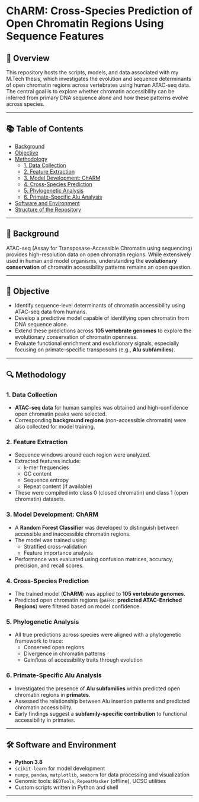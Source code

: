 # ChARM: Cross-Species Prediction of Open Chromatin Regions Using Sequence Features

## 📘 Overview

This repository hosts the scripts, models, and data associated with my M.Tech thesis, which investigates the evolution and sequence determinants of open chromatin regions across vertebrates using human ATAC-seq data. The central goal is to explore whether chromatin accessibility can be inferred from primary DNA sequence alone and how these patterns evolve across species.

---

## 📚 Table of Contents

- [Background](#background)
- [Objective](#objective)
- [Methodology](#methodology)
  - [1. Data Collection](#1-data-collection)
  - [2. Feature Extraction](#2-feature-extraction)
  - [3. Model Development: ChARM](#3-model-development-charm)
  - [4. Cross-Species Prediction](#4-cross-species-prediction)
  - [5. Phylogenetic Analysis](#5-phylogenetic-analysis)
  - [6. Primate-Specific Alu Analysis](#6-primate-specific-alu-analysis)
- [Software and Environment](#software-and-environment)
- [Structure of the Repository](#structure-of-the-repository)

---

## 🧬 Background

ATAC-seq (Assay for Transposase-Accessible Chromatin using sequencing) provides high-resolution data on open chromatin regions. While extensively used in human and model organisms, understanding the **evolutionary conservation** of chromatin accessibility patterns remains an open question.

---

## 🎯 Objective

- Identify sequence-level determinants of chromatin accessibility using ATAC-seq data from humans.
- Develop a predictive model capable of identifying open chromatin from DNA sequence alone.
- Extend these predictions across **105 vertebrate genomes** to explore the evolutionary conservation of chromatin openness.
- Evaluate functional enrichment and evolutionary signals, especially focusing on primate-specific transposons (e.g., **Alu subfamilies**).

---

## 🔍 Methodology

### 1. Data Collection

- **ATAC-seq data** for human samples was obtained and high-confidence open chromatin peaks were selected.
- Corresponding **background regions** (non-accessible chromatin) were also collected for model training.

### 2. Feature Extraction

- Sequence windows around each region were analyzed.
- Extracted features include:
  - k-mer frequencies
  - GC content
  - Sequence entropy
  - Repeat content (if available)
- These were compiled into class 0 (closed chromatin) and class 1 (open chromatin) datasets.

### 3. Model Development: ChARM

- A **Random Forest Classifier** was developed to distinguish between accessible and inaccessible chromatin regions.
- The model was trained using:
  - Stratified cross-validation
  - Feature importance analysis
- Performance was evaluated using confusion matrices, accuracy, precision, and recall scores.

### 4. Cross-Species Prediction

- The trained model (**ChARM**) was applied to **105 vertebrate genomes**.
- Predicted open chromatin regions (`pAERs`: **predicted ATAC-Enriched Regions**) were filtered based on model confidence.

### 5. Phylogenetic Analysis

- All true predictions across species were aligned with a phylogenetic framework to trace:
  - Conserved open regions
  - Divergence in chromatin patterns
  - Gain/loss of accessibility traits through evolution

### 6. Primate-Specific Alu Analysis

- Investigated the presence of **Alu subfamilies** within predicted open chromatin regions in **primates**.
- Assessed the relationship between Alu insertion patterns and predicted chromatin accessibility.
- Early findings suggest a **subfamily-specific contribution** to functional accessibility in primates.

---

## 🛠 Software and Environment

- **Python 3.8**
- `scikit-learn` for model development
- `numpy`, `pandas`, `matplotlib`, `seaborn` for data processing and visualization
- Genomic tools: `BEDTools`, `RepeatMasker` (offline), UCSC utilities
- Custom scripts written in Python and shell

---